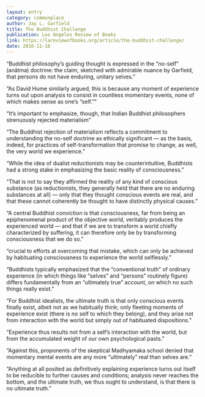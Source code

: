 ```yaml
---
layout: entry
category: commonplace
author: Jay L. Garfield
title: The Buddhist Challenge
publication: Los Angeles Review of Books
link: https://lareviewofbooks.org/article/the-buddhist-challenge/
date: 2016-11-16
---
```


“Buddhist philosophy’s guiding thought is expressed in the “no-self” (anātma) doctrine: the claim, sketched with admirable nuance by Garfield, that persons do not have enduring, unitary selves.”

“As David Hume similarly argued, this is because any moment of experience turns out upon analysis to consist in countless momentary events, none of which makes sense as one’s “self.””

“It’s important to emphasize, though, that Indian Buddhist philosophers strenuously rejected materialism”

“The Buddhist rejection of materialism reflects a commitment to understanding the no-self doctrine as ethically significant — as the basis, indeed, for practices of self-transformation that promise to change, as well, the very world we experience.”

“While the idea of dualist reductionists may be counterintuitive, Buddhists had a strong stake in emphasizing the basic reality of consciousness.”

“That is not to say they affirmed the reality of any kind of conscious substance (as reductionists, they generally held that there are no enduring substances at all) — only that they thought conscious events are real, and that these cannot coherently be thought to have distinctly physical causes.”

“A central Buddhist conviction is that consciousness, far from being an epiphenomenal product of the objective world, veritably produces the experienced world — and that if we are to transform a world chiefly characterized by suffering, it can therefore only be by transforming consciousness that we do so.”

“crucial to efforts at overcoming that mistake, which can only be achieved by habituating consciousness to experience the world selflessly.”

“Buddhists typically emphasized that the “conventional truth” of ordinary experience (in which things like “selves” and “persons” routinely figure) differs fundamentally from an “ultimately true” account, on which no such things really exist.”

“For Buddhist idealists, the ultimate truth is that only conscious events finally exist, albeit not as we habitually think; only fleeting moments of experience exist (there is no self to which they belong), and they arise not from interaction with the world but simply out of habituated dispositions.”

“Experience thus results not from a self’s interaction with the world, but from the accumulated weight of our own psychological pasts.”

“Against this, proponents of the skeptical Madhyamaka school denied that momentary mental events are any more “ultimately” real than selves are.”

“Anything at all posited as definitively explaining experience turns out itself to be reducible to further causes and conditions; analysis never reaches the bottom, and the ultimate truth, we thus ought to understand, is that there is no ultimate truth.”

